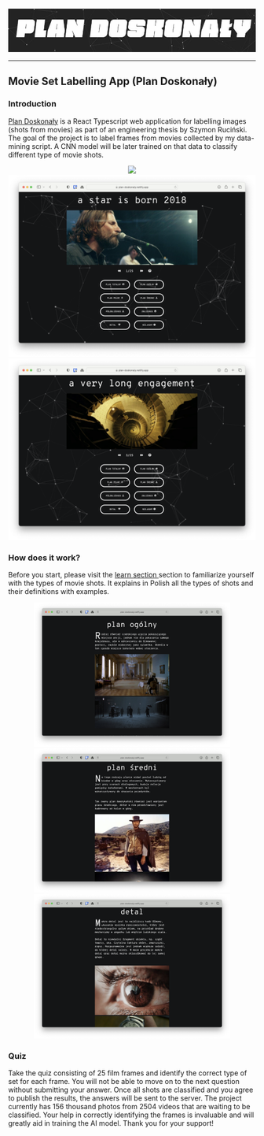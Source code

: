 <p align="center">
    <img src="docs/images/headline.png"/>
</p>

---

## Movie Set Labelling App (Plan Doskonały)

### Introduction

[Plan Doskonały](https://plan-doskonaly.netlify.app) is a React Typescript web application for labelling images (shots from movies) as part of an engineering thesis by Szymon Ruciński. The goal of the project is to label frames from movies collected by my data-mining script.
A CNN model will be later trained on that data to classify different type of movie shots.

<p align="center">
    <img width="600" src="docs/images/introduction.png"/>
    <img width="600" src="docs/images/interface_1.png"/>
    <img width="600" src="docs/images/interface_2.png"/>
</p>

### How does it work?

Before you start, please visit the [learn section ](https://plan-doskonaly.netlify.app/learn) section to familiarize yourself with the types of movie shots. It explains in Polish all the types of shots and their definitions with examples.

<p align="center">
    <img width="400" src="docs/images/tutorial_2.png"/>
    <img width="400" src="docs/images/tutorial_3.png"/>
    <img width="400" src="docs/images/tutorial_4.png"/>

</p>

### Quiz

Take the quiz consisting of 25 film frames and identify the correct type of set for each frame.
You will not be able to move on to the next question without submitting your answer.
Once all shots are classified and you agree to publish the results, the answers will be sent to the server.
The project currently has 156 thousand photos from 2504 videos that are waiting to be classified. Your help in correctly identifying the frames is invaluable and will greatly aid in training the AI model. Thank you for your support!
